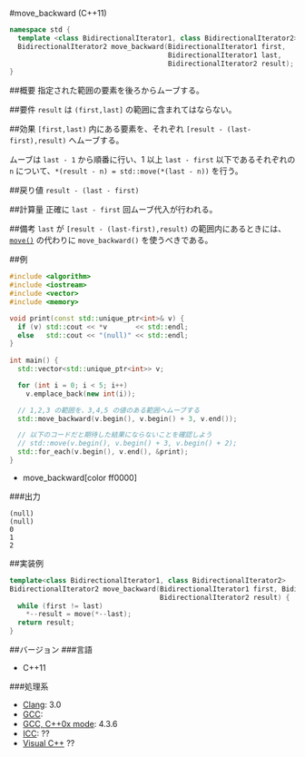#move_backward (C++11)
```cpp
namespace std {
  template <class BidirectionalIterator1, class BidirectionalIterator2>
  BidirectionalIterator2 move_backward(BidirectionalIterator1 first,
                                       BidirectionalIterator1 last,
                                       BidirectionalIterator2 result);
}
```

##概要
指定された範囲の要素を後ろからムーブする。


##要件
`result` は `(first,last]` の範囲に含まれてはならない。


##効果
`[first,last)` 内にある要素を、それぞれ `[result - (last-first),result)` へムーブする。

ムーブは `last - 1` から順番に行い、1 以上 `last - first` 以下であるそれぞれの `n` について、`*(result - n) = std::move(*(last - n))` を行う。


##戻り値
`result - (last - first)`


##計算量
正確に `last - first` 回ムーブ代入が行われる。


##備考
`last` が `[result - (last-first),result)` の範囲内にあるときには、[`move()`](/reference/algorithm/move) の代わりに `move_backward()` を使うべきである。


##例
```cpp
#include <algorithm>
#include <iostream>
#include <vector>
#include <memory>

void print(const std::unique_ptr<int>& v) {
  if (v) std::cout << *v       << std::endl;
  else   std::cout << "(null)" << std::endl;
}
 
int main() {
  std::vector<std::unique_ptr<int>> v;

  for (int i = 0; i < 5; i++)
    v.emplace_back(new int(i));

  // 1,2,3 の範囲を、3,4,5 の値のある範囲へムーブする
  std::move_backward(v.begin(), v.begin() + 3, v.end());

  // 以下のコードだと期待した結果にならないことを確認しよう
  // std::move(v.begin(), v.begin() + 3, v.begin() + 2);
  std::for_each(v.begin(), v.end(), &print);
}
```
* move_backward[color ff0000]


###出力
```
(null)
(null)
0
1
2
```


##実装例
```cpp
template<class BidirectionalIterator1, class BidirectionalIterator2>
BidirectionalIterator2 move_backward(BidirectionalIterator1 first, BidirectionalIterator1 last,
                                     BidirectionalIterator2 result) {
  while (first != last)
    *--result = move(*--last);
  return result;
}
```


##バージョン
###言語
- C++11


###処理系
- [Clang](/implementation#clang.md): 3.0
- [GCC](/implementation#gcc.md): 
- [GCC, C++0x mode](/implementation#gcc.md): 4.3.6
- [ICC](/implementation#icc.md): ??
- [Visual C++](/implementation#visual_cpp.md) ??
